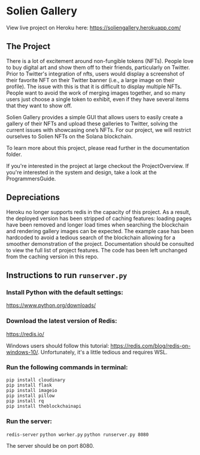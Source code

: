 # Solien Gallery

View live project on Heroku here: https://soliengallery.herokuapp.com/

## The Project
 
There is a lot of excitement around non-fungible tokens (NFTs). People love to buy digital art and show them off to their friends, particularly on Twitter. Prior to Twitter's integration of nfts, users would display a screenshot of their favorite NFT on their Twitter banner (i.e., a large image on their profile). The issue with this is that it is difficult to display multiple NFTs. People want to avoid the work of merging images together, and so many users just choose a single token to exhibit, even if they have several items that they want to show off.
 
Solien Gallery provides a simple GUI that allows users to easily create a gallery of their NFTs and upload these galleries to Twitter, solving the current issues with showcasing one’s NFTs. For our project, we will restrict ourselves to Solien NFTs on the Solana blockchain.
 
To learn more about this project, please read further in the documentation folder.
 
If you're interested in the project at large checkout the ProjectOverview. If you're interested in the system and design, take a look at the ProgrammersGuide.
 
## Depreciations
 
Heroku no longer supports redis in the capacity of this project. As a result, the deployed version has been stripped of caching features: loading pages have been removed and longer load times when searching the blockchain and rendering gallery images can be expected. The example case has been hardcoded to avoid a tedious search of the blockchain allowing for a smoother demonstration of the project. Documentation should be consulted to view the full list of project features. The code has been left unchanged from the caching version in this repo.


## Instructions to run `runserver.py`

### Install Python with the default settings:
https://www.python.org/downloads/

### Download the latest version of Redis:
https://redis.io/ <br />

Windows users should follow this tutorial: https://redis.com/blog/redis-on-windows-10/. Unfortunately, it's a little tedious and requires WSL. 

### Run the following commands in terminal:
`pip install cloudinary` <br />
`pip install flask` <br />
`pip install imageio` <br />
`pip install pillow` <br />
`pip install rq` <br />
`pip install theblockchainapi`

### Run the server:
`redis-server`
`python worker.py`
`python runserver.py 8080`

The server should be on port 8080.
